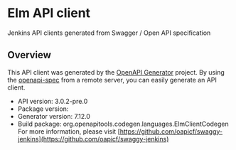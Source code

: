 # Elm API client

Jenkins API clients generated from Swagger / Open API specification

## Overview
This API client was generated by the [OpenAPI Generator](https://openapi-generator.tech) project. By using the [openapi-spec](https://github.com/OAI/OpenAPI-Specification) from a remote server, you can easily generate an API client.

- API version: 3.0.2-pre.0
- Package version: 
- Generator version: 7.12.0
- Build package: org.openapitools.codegen.languages.ElmClientCodegen
For more information, please visit [https://github.com/oapicf/swaggy-jenkins](https://github.com/oapicf/swaggy-jenkins)
